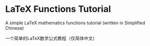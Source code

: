 # LaTeX Functions Tutorial
A simple LaTeX mathematics functions tutorial (written in Simplified Chinese)

一个简单的LaTeX数学公式教程（仅简体中文）
